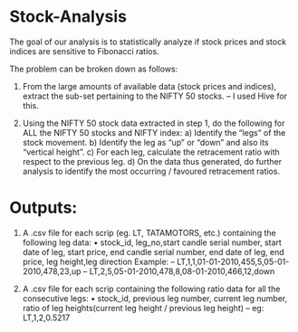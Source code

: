 # Stock-Analysis
The goal of our analysis is to statistically analyze if stock prices and stock indices are sensitive to Fibonacci ratios.

The problem can be broken down as follows:
1. From the large amounts of available data (stock prices and indices), extract the sub-set pertaining to the NIFTY 50 stocks.
– I used Hive for this.

2. Using the NIFTY 50 stock data extracted in step 1, do the following for ALL the NIFTY 50 stocks and NIFTY index:
a) Identify the “legs” of the stock movement.
b) Identify the leg as “up” or “down” and also its “vertical height”.
c) For each leg, calculate the retracement ratio with respect to the previous leg.
d) On the data thus generated, do further analysis to identify the most occurring / favoured retracement ratios.

# Outputs:
1. A .csv file for each scrip (eg. LT, TATAMOTORS, etc.) containing the following leg data:
• stock_id, leg_no,start candle serial number, start date of leg, start price, end candle serial number, end date of leg,
  end price, leg height,leg direction
Example:
– LT,1,1,01-01-2010,455,5,05-01-2010,478,23,up
– LT,2,5,05-01-2010,478,8,08-01-2010,466,12,down

2. A .csv file for each scrip containing the following ratio data for all the consecutive legs:
• stock_id, previous leg number, current leg number, ratio of leg heights(current leg height / previous leg height)
– eg: LT,1,2,0.5217
